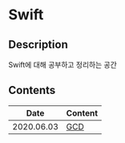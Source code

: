 # Swift



## Description

Swift에 대해 공부하고 정리하는 공간



## Contents



| Date       | Content                                                      |
| ---------- | ------------------------------------------------------------ |
| 2020.06.03 | [GCD](https://github.com/JoongChangYang/TIL/tree/master/Swift/GCD) |





